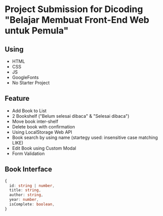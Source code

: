 # Project Submission for Dicoding "Belajar Membuat Front-End Web untuk Pemula"

## Using
- HTML
- CSS
- JS
- GoogleFonts
- No Starter Project

## Feature
- Add Book to List
- 2 Bookshelf ("Belum selesai dibaca" & "Selesai dibaca")
- Move book inter-shelf
- Delete book with confirmation
- Using LocalStorage Web API
- Book search by using name (startegy used: insensitive case matching LIKE)
- Edit Book using Custom Modal
- Form Validation

## Book Interface
```typescript
{
  id: string | number,
  title: string,
  author: string,
  year: number,
  isComplete: boolean,
}
```